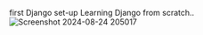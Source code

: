 first Django set-up 
Learning Django from scratch..
![Screenshot 2024-08-24 205017](https://github.com/user-attachments/assets/4c79332a-3d07-4aac-9305-4bddc4aaa955)

